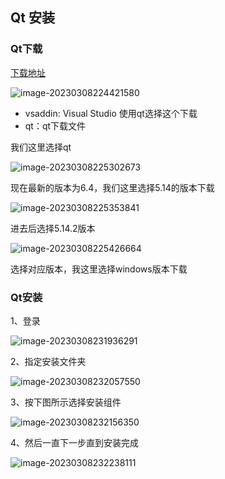 ## Qt 安装

### Qt下载

[下载地址](http://download.qt.io/archive)

![image-20230308224421580](https://img2023.cnblogs.com/blog/2213660/202303/2213660-20230308224423805-1747191836.png)

- vsaddin: Visual Studio 使用qt选择这个下载
- qt：qt下载文件

我们这里选择qt

![image-20230308225302673](https://img2023.cnblogs.com/blog/2213660/202303/2213660-20230308225304647-1124250015.png)

现在最新的版本为6.4，我们这里选择5.14的版本下载

![image-20230308225353841](https://img2023.cnblogs.com/blog/2213660/202303/2213660-20230308225355774-1187094776.png)

进去后选择5.14.2版本

![image-20230308225426664](https://img2023.cnblogs.com/blog/2213660/202303/2213660-20230308225428622-674061248.png)

选择对应版本，我这里选择windows版本下载



### Qt安装

1、登录

![image-20230308231936291](https://img2023.cnblogs.com/blog/2213660/202303/2213660-20230308231938436-746131321.png)

2、指定安装文件夹

![image-20230308232057550](https://img2023.cnblogs.com/blog/2213660/202303/2213660-20230308232059477-1343334981.png)

3、按下图所示选择安装组件

![image-20230308232156350](https://img2023.cnblogs.com/blog/2213660/202303/2213660-20230308232158373-52823916.png)

4、然后一直下一步直到安装完成

![image-20230308232238111](https://img2023.cnblogs.com/blog/2213660/202303/2213660-20230308232240197-818502268.png)



